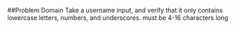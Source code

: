 ##Problem Domain
Take a username input, and verify that it only contains lowercase letters, numbers, and underscores. 
must be 4-16 characters long